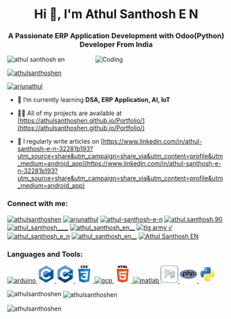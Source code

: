 <h1 align="center">Hi 👋, I'm Athul Santhosh E N</h1>
<h3 align="center">A Passionate ERP Application Development with Odoo(Python) Developer From India</h3>

<img align="right" alt="Coding" width="300" src="https://cdn.dribbble.com/users/1162077/screenshots/3848914/programmer.gif">

<p align="left"> <img src="https://komarev.com/ghpvc/?username=athulsanthoshen&label=Profile%20views&color=0e75b6&style=flat" alt="athul santhosh en" /> </p>

<p align="left"> <a href="https://github.com/ryo-ma/github-profile-trophy"><img src="https://github-profile-trophy.vercel.app/?username=athulsanthoshen" alt="athulsanthoshen" /></a> </p>

<p align="left"> <a href="https://twitter.com/arjunathul" target="blank"><img src="https://img.shields.io/twitter/follow/arjunathul?logo=twitter&style=for-the-badge" alt="arjunathul" /></a> </p>

- 🌱 I’m currently learning **DSA, ERP Application, AI, IoT**

- 👨‍💻 All of my projects are available at [https://athulsanthoshen.github.io/Portfolio/](https://athulsanthoshen.github.io/Portfolio/)

- 📝 I regularly write articles on [https://www.linkedin.com/in/athul-santhosh-e-n-32281b193?utm_source=share&utm_campaign=share_via&utm_content=profile&utm_medium=android_app](https://www.linkedin.com/in/athul-santhosh-e-n-32281b193?utm_source=share&utm_campaign=share_via&utm_content=profile&utm_medium=android_app)

<h3 align="left">Connect with me:</h3>
<p align="left">
<a href="https://dev.to/athulsanthoshen" target="blank"><img align="center" src="https://raw.githubusercontent.com/rahuldkjain/github-profile-readme-generator/master/src/images/icons/Social/devto.svg" alt="athulsanthoshen" height="30" width="40" /></a>
<a href="https://twitter.com/arjunathul" target="blank"><img align="center" src="https://raw.githubusercontent.com/rahuldkjain/github-profile-readme-generator/master/src/images/icons/Social/twitter.svg" alt="arjunathul" height="30" width="40" /></a>
<a href="https://linkedin.com/in/athul-santhosh-e-n" target="blank"><img align="center" src="https://raw.githubusercontent.com/rahuldkjain/github-profile-readme-generator/master/src/images/icons/Social/linked-in-alt.svg" alt="athul-santhosh-e-n" height="30" width="40" /></a>
<a href="https://fb.com/athul.santhosh.90" target="blank"><img align="center" src="https://raw.githubusercontent.com/rahuldkjain/github-profile-readme-generator/master/src/images/icons/Social/facebook.svg" alt="athul.santhosh.90" height="30" width="40" /></a>
<a href="https://instagram.com/athul_santhosh____" target="blank"><img align="center" src="https://raw.githubusercontent.com/rahuldkjain/github-profile-readme-generator/master/src/images/icons/Social/instagram.svg" alt="athul_santhosh____" height="30" width="40" /></a>
<a href="https://app.mulearn.org/profile/athulsanthoshen@mulearn" target="_blank"><img align="center" src="https://avatars.githubusercontent.com/u/98015594?s=280&v=4" alt="athul_santhosh_en__"  width="24" /></a>
<a href="https://www.youtube.com/c/tlg army ꪜ" target="blank"><img align="center" src="https://raw.githubusercontent.com/rahuldkjain/github-profile-readme-generator/master/src/images/icons/Social/youtube.svg" alt="tlg army ꪜ" height="30" width="40" /></a>
<a href="https://youpic.com/athul_santhosh_e_n" target="blank"><img align="center" src="https://asset.brandfetch.io/idj3AZbd9q/idLERdBnui.png" alt="athul_santhosh_e_n"  width="30" /></a>
<a href="https://discord.gg/athul_santhosh_en__" target="blank"><img align="center" src="https://raw.githubusercontent.com/rahuldkjain/github-profile-readme-generator/master/src/images/icons/Social/discord.svg" alt="athul_santhosh_en__" height="30" width="40" /></a>
<a href="https://www.shutterstock.com/g/Athul+Santhosh+E+N" target="_blank"><img align="center" src="https://play-lh.googleusercontent.com/SMzlM-cVZfWHZMxVBQXhO2JYrfztqb3bgotEGWkiFzY5pl74p9RtB0n7pdX79TSIpA" alt="Athul Santhosh EN" width="27" /></a>
</p>

<h3 align="left">Languages and Tools:</h3>
<p align="left"> <a href="https://www.arduino.cc/" target="_blank" rel="noreferrer"> <img src="https://cdn.worldvectorlogo.com/logos/arduino-1.svg" alt="arduino" width="40" height="40"/> </a> <a href="https://www.cprogramming.com/" target="_blank" rel="noreferrer"> <img src="https://raw.githubusercontent.com/devicons/devicon/master/icons/c/c-original.svg" alt="c" width="40" height="40"/> </a> <a href="https://www.w3schools.com/cpp/" target="_blank" rel="noreferrer"> <img src="https://raw.githubusercontent.com/devicons/devicon/master/icons/cplusplus/cplusplus-original.svg" alt="cplusplus" width="40" height="40"/> </a> <a href="https://www.w3schools.com/css/" target="_blank" rel="noreferrer"> <img src="https://raw.githubusercontent.com/devicons/devicon/master/icons/css3/css3-original-wordmark.svg" alt="css3" width="40" height="40"/> </a> <a href="https://cloud.google.com" target="_blank" rel="noreferrer"> <img src="https://www.vectorlogo.zone/logos/google_cloud/google_cloud-icon.svg" alt="gcp" width="40" height="40"/> </a> <a href="https://www.w3.org/html/" target="_blank" rel="noreferrer"> <img src="https://raw.githubusercontent.com/devicons/devicon/master/icons/html5/html5-original-wordmark.svg" alt="html5" width="40" height="40"/> </a> <a href="https://www.mathworks.com/" target="_blank" rel="noreferrer"> <img src="https://upload.wikimedia.org/wikipedia/commons/2/21/Matlab_Logo.png" alt="matlab" width="40" height="40"/> </a> <a href="https://www.photoshop.com/en" target="_blank" rel="noreferrer"> <img src="https://raw.githubusercontent.com/devicons/devicon/master/icons/photoshop/photoshop-line.svg" alt="photoshop" width="40" height="40"/> </a> <a href="https://www.php.net" target="_blank" rel="noreferrer"> <img src="https://raw.githubusercontent.com/devicons/devicon/master/icons/php/php-original.svg" alt="php" width="40" height="40"/> </a> <a href="https://www.python.org" target="_blank" rel="noreferrer"> <img src="https://raw.githubusercontent.com/devicons/devicon/master/icons/python/python-original.svg" alt="python" width="40" height="40"/> </a> </p>

<p><img align="left" src="https://github-readme-stats.vercel.app/api/top-langs?username=athulsanthoshen&show_icons=true&locale=en&layout=compact" alt="athulsanthoshen" /></p>

<p>&nbsp;<img align="center" src="https://github-readme-stats.vercel.app/api?username=athulsanthoshen&show_icons=true&locale=en" alt="athulsanthoshen" /></p>

<p><img align="center" src="https://github-readme-streak-stats.herokuapp.com/?user=athulsanthoshen&" alt="athulsanthoshen" /></p>
